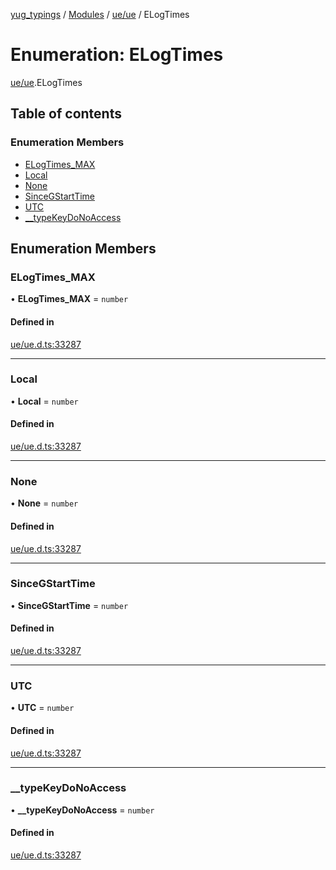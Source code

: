 [yug_typings](../README.md) / [Modules](../modules.md) / [ue/ue](../modules/ue_ue.md) / ELogTimes

# Enumeration: ELogTimes

[ue/ue](../modules/ue_ue.md).ELogTimes

## Table of contents

### Enumeration Members

- [ELogTimes\_MAX](ue_ue.ELogTimes.md#elogtimes_max)
- [Local](ue_ue.ELogTimes.md#local)
- [None](ue_ue.ELogTimes.md#none)
- [SinceGStartTime](ue_ue.ELogTimes.md#sincegstarttime)
- [UTC](ue_ue.ELogTimes.md#utc)
- [\_\_typeKeyDoNoAccess](ue_ue.ELogTimes.md#__typekeydonoaccess)

## Enumeration Members

### ELogTimes\_MAX

• **ELogTimes\_MAX** = `number`

#### Defined in

[ue/ue.d.ts:33287](https://github.com/YugMetaverse/yug_typings/blob/25cad34/ue/ue.d.ts#L33287)

___

### Local

• **Local** = `number`

#### Defined in

[ue/ue.d.ts:33287](https://github.com/YugMetaverse/yug_typings/blob/25cad34/ue/ue.d.ts#L33287)

___

### None

• **None** = `number`

#### Defined in

[ue/ue.d.ts:33287](https://github.com/YugMetaverse/yug_typings/blob/25cad34/ue/ue.d.ts#L33287)

___

### SinceGStartTime

• **SinceGStartTime** = `number`

#### Defined in

[ue/ue.d.ts:33287](https://github.com/YugMetaverse/yug_typings/blob/25cad34/ue/ue.d.ts#L33287)

___

### UTC

• **UTC** = `number`

#### Defined in

[ue/ue.d.ts:33287](https://github.com/YugMetaverse/yug_typings/blob/25cad34/ue/ue.d.ts#L33287)

___

### \_\_typeKeyDoNoAccess

• **\_\_typeKeyDoNoAccess** = `number`

#### Defined in

[ue/ue.d.ts:33287](https://github.com/YugMetaverse/yug_typings/blob/25cad34/ue/ue.d.ts#L33287)
